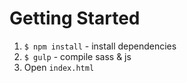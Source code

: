 ﻿# Getting Started
1. `$ npm install` - install dependencies
2. `$ gulp` - compile sass & js
3. Open `index.html`